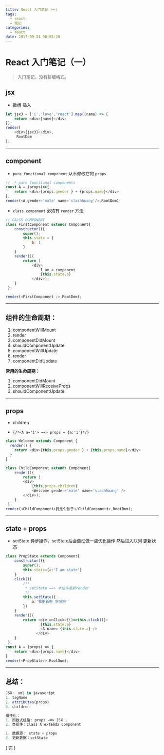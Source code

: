 ```yaml
---
title: React 入门笔记（一）
tags:
  - react
  - 笔记
categories:
  - react
date: 2017-09-24 00:58:28
---
```

# React 入门笔记（一）

>入门笔记，没有排版格式。

## jsx

-  数组 插入

```javascript
let jsx3 = ['i','love','react'].map((name) => {
    return <div>{name}</div>
});
render(
    <div>{jsx3}</div>,
     RootDom
);
```


---

## component 

- `pure functional component` 从不修改它的 `props`

```javascript
//  * pure functional components 
const A = (props)=>{
    return <div>{props.gender } + {props.name}</div>
};
render(<A gender='male' name='slashhuang'/>,RootDom);
```

- `class component` 必须有 `render` 方法

```javascript
// CALSS COMPONENT
class FirstComponent extends Component{
    constructor(){
        super();
        this.state = {
            b: 1
        }
    }
    render(){
        return (
            <div>
                I am a component
                {this.state.b}
            </div>);
    }
 };

render(<FirstComponent />,RootDom);
```

---

## 组件的生命周期：

1. componentWillMount
2. render
3. componentDidMount
4. shouldComponentUpdate
5. componentWillUpdate
6. render
7. componentDidUpdate

**常用的生命周期：**
1. componentDidMount
2. componentWillReceiveProps
3. shouldComponentUpdate

---

## props

- children

- `{/*<A a='1'> ==> props = {a:'1'}*/}`

```javascript
class Welcome extends Component {
  render() {
    return <div>{this.props.gender } + {this.props.name}</div>
  }
}

class ChildComponent extends Component{
    render(){
        return (
        <div>
            {this.props.children}
            <Welcome gender='male' name='slashhuang' />
        </div>);
    }
 };
render(<ChildComponent>我是个孩子</ChildComponent>,RootDom);

```

---

## state + props

- setState 异步操作，setState后会自动做一些优化操作 然后进入队列 更新状态

```javascript
class PropState extends Component{
    constructor(){
        super();
        this.state={a:'I am state'}
    }
    click(){
        /**
         * setState ==> 本组件重新render
         */
        this.setState({
            a:'我更新啦 哈哈哈'
        })
    }
    render(){
        return <div onClick={()=>this.click()}>
                {this.state.a}
                <A name= {this.state.a} />
              </div>
    }
 };
const A = (props) => {
    return <div>{props.name}</div>
}
render(<PropState/>,RootDom);
```

---

## 总结：

```javascript
JSX： xml in javascript
1. tagName
2. attributes(props)
3. children
```

```javascript
组件化：
1. 函数式组建: props ==> JSX ; 
2. 类组件：class A extendx Component
```

```javascript
1. 数据源： state + props
2. 更新数据：setState
```

( 完 )